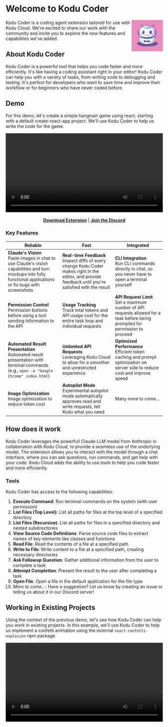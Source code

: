 # Welcome to Kodu Coder

<img src="./assets/kodu.png" width="100" align="right" />
Kodu Coder is a coding agent extension tailored for use with Kodu Cloud. We're excited to share our work with the community and invite you to explore the new features and capabilities we've added.

## About Kodu Coder

Kodu Coder is a powerful tool that helps you code faster and more efficiently. It's like having a coding assistant right in your editor! Kodu Coder can help you with a variety of tasks, from writing code to debugging and testing. It's perfect for developers who want to save time and improve their workflow or for beginners who have never coded before.

## Demo
For this demo, let's create a simple hangman game using react, starting with a default create-react-app project. We'll use Kodu Coder to help us write the code for the game.
<p align="center">
  <video src="./assets/demo.mp4" width="100%" />
</p>

<p align="center">
  <a href="https://marketplace.visualstudio.com/items?itemName=kodu-ai.kodu" target="_blank"><strong>Download Extension</strong></a> | <a href="https://discord.gg/Fn97SD34qk" target="_blank"><strong>Join the Discord</strong></a>
</p>

### Key Features
| Reliable | Fast | Integrated |
|--------------|--------------|--------------|
| **Claude's Vision**<br>Paste images in chat to use Claude's vision capabilities and turn mockups into fully functional applications or fix bugs with screenshots | **Real-time Feedback**<br>Inspect diffs of every change Kodu Coder makes right in the editor, and provide feedback until you're satisfied with the result | **CLI Integration**<br>Run CLI commands directly in chat, so you never have to open a terminal yourself |
| **Permission Control**<br>Permission buttons before using a tool sending information to the API | **Usage Tracking**<br>Track total tokens and API usage cost for the entire task loop and individual requests | **API Request Limit**<br>Set a maximum number of API requests allowed for a task before being prompted for permission to proceed |
| **Automated Result Presentation**<br>Automated result presentation with terminal commands (e.g., `open -a "Google Chrome" index.html`) | **Unlimited API Requests**<br>Leveraging Kodu Cloud to allow for a smoother and unrestricted experience | **Optimized Performance**<br>Efficient token caching and prompt optimization on server side to reduce cost and improve speed |
| **Image Optimization**<br>Image optimization to reduce token cost | **Autopilot Mode**<br>Experimental autopilot mode automatically approves read and write requests, tell Kodu what you need | Many more to come... |


## How does it work

Kodu Coder leverages the powerfull Claude LLM model from Anthropic in collaboration with Kodu Cloud, to provide a seamless use of the underlying model. The extension allows you to interact with the model through a chat interface, where you can ask questions, run commands, and get help with your code. Kodu Cloud adds the ability to use *tools* to help you code faster and more efficiently. 

### Tools

Kodu Coder has access to the following capabilities:

1. **Execute Command**: Run terminal commands on the system (with user permission)
2. **List Files (Top Level)**: List all paths for files at the top level of a specified directory
3. **List Files (Recursive)**: List all paths for files in a specified directory and nested subdirectories
4. **View Source Code Definitions**: Parse source code files to extract names of key elements like classes and functions
5. **Read File**: Read the contents of a file at a specified path
6. **Write to File**: Write content to a file at a specified path, creating necessary directories
7. **Ask Followup Question**: Gather additional information from the user to complete a task
8. **Attempt Completion**: Present the result to the user after completing a task
9. **Open File**: Open a file in the default application for the file type
10. *More to come...*: Have a suggestion? Let us know by creating an issue or telling us about it in our Discord server!

## Working in Existing Projects
Using the context of the previous demo, let's see how Kodu Coder can help you work in existing projects. In this example, we'll use Kodu Coder to help us implement a confetti animation using the external `react-confetti-explosion` npm package.

<video src="./assets/editing-demo.mp4" width="100%" />

As you can see, Kodu Coder was able to add the animation, it can efficiently navigate and understand existing projects by:

1. Analyzing the file structure
2. Examining source code definitions
3. Reading relevant files

This approach allows Kodu Coder to provide valuable assistance even for complex, large-scale projects without overwhelming its context window.

### Want to add some confetti to your life too? Try Kodu Coder 😉

## Contributing

Building a tool that fits the community is our core principle. If you have any suggestions, feedback, or ideas for new features, please let us know by creating an issue or a discussion! We're always looking for ways to improve Kodu Coder and make it more useful for **everyone**

If you are a developer and would like to contribute to the project, we would love to have you on board, here are the steps to set up the project locally:

1. Clone the repository:
    ```bash
    git clone https://github.com/kodu-ai/kodu-coder.git
    ```
2. Open the project in VSCode:
    ```bash
    code kodu-coder
    ```
3. Install the necessary dependencies for the extension and webview-gui:
    ```bash
    npm run install:all
    ```
4. Launch by pressing `F5` to open a new VSCode window with the extension loaded

## License

This project is licensed under the AGPL License. See the [LICENSE](./LICENSE) file for details.

## Questions?

Come chat with us directly on our [Discord server](https://discord.gg/Fn97SD34qk) or feel free to create a discussion in the repository!